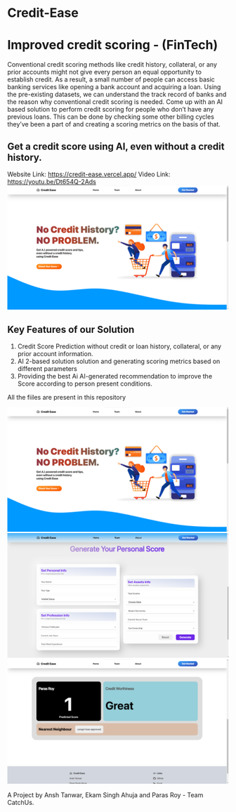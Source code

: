 # Credit-Ease

# Improved credit scoring - (FinTech)

Conventional credit scoring methods like credit history, collateral, or any prior accounts might not give every person an equal opportunity to establish credit. As a result, a small number of people can access basic banking services like opening a bank account and acquiring a loan. Using the pre-existing datasets, we can understand the track record of banks and the reason why conventional credit scoring is needed. Come up with an AI based solution to perform credit scoring for people who don’t have any previous loans. This can be done by checking some other billing cycles they’ve been a part of and creating a scoring metrics on the basis of that.



## Get a credit score using AI, even without a credit history. 
Website Link: https://credit-ease.vercel.app/
Video Link: https://youtu.be/Dt654Q-2Ads
![credit ease](home.png)

## Key Features of our Solution     
  1. Credit Score Prediction without credit or loan history, collateral, or any prior account information.
  2. AI 2-based solution solution and generating scoring metrics based on different parameters
  3. Providing the best Ai AI-generated recommendation to improve the Score according to person present conditions.    



All the fiiles are present in this repository 


                     
![credit ease](home.png)
![credit ease](form.png)
![credit ease](result.png)

A Project by Ansh Tanwar, Ekam Singh Ahuja and Paras Roy - Team CatchUs.
